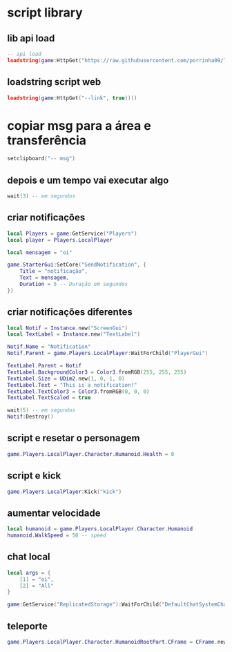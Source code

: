 # script library

## lib api load
```lua
-- api load
loadstring(game:HttpGet("https://raw.githubusercontent.com/porrinha09/lib_script/main/api%20load.lua"))()
```

## loadstring script web
```lua
loadstring(game:HttpGet("--link", true))()
```

# copiar msg para a área e transferência
```lua
setclipboard("-- msg")
```



## depois e um tempo vai executar algo
```lua
wait(3) -- em segundos
```


## criar notificações
```lua
local Players = game:GetService("Players")
local player = Players.LocalPlayer

local mensagem = "oi"

game.StarterGui:SetCore("SendNotification", {
    Title = "notificação",
    Text = mensagem,
    Duration = 5 -- Duração em segundos
})
```


## criar notificações diferentes
```lua
local Notif = Instance.new("ScreenGui") 
local TextLabel = Instance.new("TextLabel") 

Notif.Name = "Notification" 
Notif.Parent = game.Players.LocalPlayer:WaitForChild("PlayerGui") 

TextLabel.Parent = Notif 
TextLabel.BackgroundColor3 = Color3.fromRGB(255, 255, 255) 
TextLabel.Size = UDim2.new(1, 0, 1, 0) 
TextLabel.Text = "This is a notification!" 
TextLabel.TextColor3 = Color3.fromRGB(0, 0, 0) 
TextLabel.TextScaled = true 

wait(5) -- em segundos
Notif:Destroy()
```


## script e resetar o personagem
```lua
game.Players.LocalPlayer.Character.Humanoid.Health = 0
```


## script e kick
```lua
game.Players.LocalPlayer:Kick("kick")
```


## aumentar velocidade
```lua
local humanoid = game.Players.LocalPlayer.Character.Humanoid
humanoid.WalkSpeed = 50 -- speed
```

## chat local
```lua
local args = {
    [1] = "oi",
    [2] = "All"
}

game:GetService("ReplicatedStorage"):WaitForChild("DefaultChatSystemChatEvents"):WaitForChild("SayMessageRequest"):FireServer(unpack(args))
```

## teleporte
```lua
game.Players.LocalPlayer.Character.HumanoidRootPart.CFrame = CFrame.new(-- posição)
```
